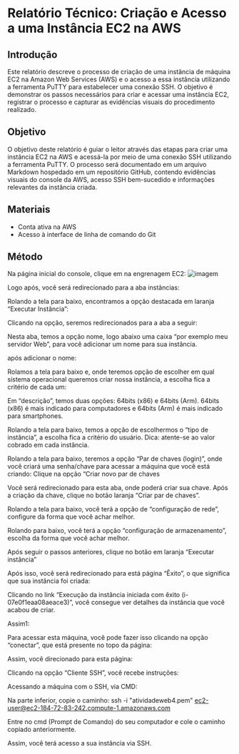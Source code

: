 # Relatório Técnico: Criação e Acesso a uma Instância EC2 na AWS

## Introdução

Este relatório descreve o processo de criação de uma instância de máquina EC2 na Amazon Web Services (AWS) e o acesso a essa instância utilizando a ferramenta PuTTY para estabelecer uma conexão SSH. O objetivo é demonstrar os passos necessários para criar e acessar uma instância EC2, registrar o processo e capturar as evidências visuais do procedimento realizado.

## Objetivo

O objetivo deste relatório é guiar o leitor através das etapas para criar uma instância EC2 na AWS e acessá-la por meio de uma conexão SSH utilizando a ferramenta PuTTY. O processo será documentado em um arquivo Markdown hospedado em um repositório GitHub, contendo evidências visuais do console da AWS, acesso SSH bem-sucedido e informações relevantes da instância criada.

## Materiais

- Conta ativa na AWS
- Acesso à interface de linha de comando do Git


## Método

Na página inicial do console, clique em na engrenagem EC2:
![imagem](https://github.com/renanribeir0/Relatorio-tecnico-sobre-Acesso-SSH-no-EC2/raw/main/assets/110369271/a5260d91-16e8-43ae-bf3e-b86ba496577b.png)

Logo após, você será redirecionado para a aba instâncias:


Rolando a tela para baixo, encontramos a opção destacada em laranja “Executar Instância”:




Clicando na opção, seremos redirecionados para a aba a seguir:


Nesta aba, temos a opção nome, logo abaixo uma caixa “por exemplo meu servidor Web”, para você adicionar um nome para sua instância.


após adicionar o nome:


Rolamos a tela para baixo e, onde teremos opção de escolher em qual sistema operacional queremos criar nossa instância, a escolha fica a critério de cada um:



Em “descrição”, temos duas opções: 64bits (x86) e 64bits (Arm).  64bits (x86) é mais indicado para computadores e 64bits (Arm) é mais indicado para smartphones.


Rolando a tela para baixo, temos a opção de escolhermos o “tipo de instância”, a escolha fica a critério do usuário. Dica: atente-se ao valor cobrado em cada instância.
 

Rolando a tela para baixo, teremos a opção “Par de chaves (login)”, onde você criará uma senha/chave para acessar a máquina que você está criando: Clique na opção “Criar novo par de chaves  


Você será redirecionado para esta aba, onde poderá criar sua chave. Após a criação da chave, clique no botão laranja “Criar par de chaves”.



Rolando a tela para baixo, você terá a opção de  “configuração de rede”, configure da forma que você achar melhor.

Rolando para baixo, você terá a opção “configuração de armazenamento”, escolha da forma que você achar melhor.



Após seguir o passos anteriores, clique no botão em laranja “Executar instância”

Após isso, você será redirecionado para está página “Êxito”, o que significa que sua instância foi criada:










Clicando no link “Execução da instância iniciada com êxito (i-07e0f1eaa08aeace3)”, você consegue ver detalhes da instância que você acabou de criar.


Assim1: 







Para acessar esta máquina, você pode fazer isso clicando na opção “conectar”, que está presente no topo da página:








Assim, você direcionado para esta página:




Clicando na opção “Cliente SSH”, você recebe instruções:






























Acessando a máquina com o SSH, via CMD:

Na parte inferior, copie o caminho:  ssh -i "atividadeweb4.pem" ec2-user@ec2-184-72-83-242.compute-1.amazonaws.com 




Entre no cmd (Prompt de Comando) do seu computador e cole o caminho copiado anteriormente.




Assim, você terá acesso a sua instância via SSH.











































